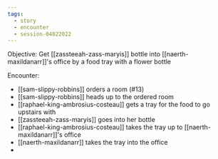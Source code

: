```yaml
---
tags:
  - story
  - encounter
  - session-04022022
---
```


Objective: Get [[zassteeah-zass-maryis]] bottle into [[naerth-maxildanarr]]'s office by a food tray with a flower bottle

Encounter:
- [[sam-slippy-robbins]] orders a room (#13)
- [[sam-slippy-robbins]] heads up to the ordered room
- [[raphael-king-ambrosius-costeau]] gets a tray for the food to go upstairs with
- [[zassteeah-zass-maryis]] goes into her bottle
- [[raphael-king-ambrosius-costeau]] takes the tray up to [[naerth-maxildanarr]]'s office
- [[naerth-maxildanarr]] takes the tray into the office
- 